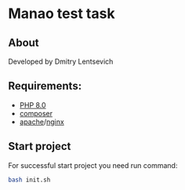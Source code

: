 # Manao  test task

## About
Developed by Dmitry Lentsevich

## Requirements:
- [PHP 8.0](https://www.php.net/manual/en/install.php)
- [composer](https://getcomposer.org/download/)
- [apache](https://www.php.net/manual/en/install.unix.apache2.php)/[nginx](https://www.php.net/manual/en/install.unix.nginx.php)

## Start project
For successful start project you need run command:
```sh
bash init.sh
```
